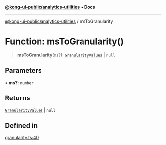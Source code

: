 [**@kong-ui-public/analytics-utilities**](../README.md) • **Docs**

***

[@kong-ui-public/analytics-utilities](../README.md) / msToGranularity

# Function: msToGranularity()

> **msToGranularity**(`ms`?): [`GranularityValues`](../type-aliases/GranularityValues.md) \| `null`

## Parameters

• **ms?**: `number`

## Returns

[`GranularityValues`](../type-aliases/GranularityValues.md) \| `null`

## Defined in

[granularity.ts:40](https://github.com/Kong/public-ui-components/blob/main/packages/analytics/analytics-utilities/src/granularity.ts#L40)
